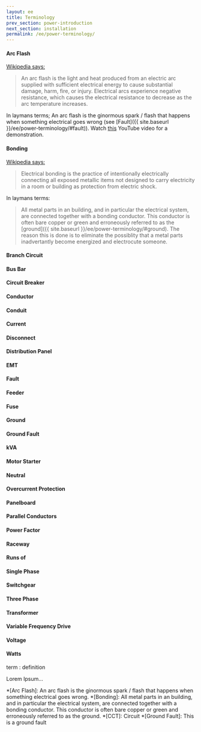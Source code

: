 ```yaml
---
layout: ee
title: Terminology
prev_section: power-introduction
next_section: installation
permalink: /ee/power-terminology/
---
```


#### Arc Flash
[Wikipedia says:](http://en.wikipedia.org/wiki/Arc_flash)

> An arc flash is the light and heat produced from an electric arc supplied with sufficient electrical energy to cause substantial damage, harm, fire, or injury. Electrical arcs experience negative resistance, which causes the electrical resistance to decrease as the arc temperature increases.  

In laymans terms; An arc flash is the ginormous spark / flash that happens when something electrical goes wrong (see [Fault]({{ site.baseurl }}/ee/power-terminology/#fault)). Watch [this](http://goo.gl/KFDkxk) YouTube video for a demonstration.


#### Bonding
[Wikipedia says:](en.wikipedia.org/wiki/Electrical_bonding)

> Electrical bonding is the practice of intentionally electrically connecting all exposed metallic items not designed to carry electricity in a room or building as protection from electric shock.

In laymans terms:

> All metal parts in an building, and in particular the electrical system, are connected together with a bonding conductor. This conductor is often bare copper or green and erroneously referred to as the [ground]({{ site.baseurl }}/ee/power-terminology/#ground). The reason this is done is to eliminate the possiblity that a metal parts inadvertantly become energized and electrocute someone. 

#### Branch Circuit

#### Bus Bar

#### Circuit Breaker

#### Conductor

#### Conduit

#### Current

#### Disconnect

#### Distribution Panel

#### EMT

#### Fault

#### Feeder

#### Fuse

#### Ground

#### Ground Fault

#### kVA

#### Motor Starter

#### Neutral

#### Overcurrent Protection

#### Panelboard

#### Parallel Conductors

#### Power Factor

#### Raceway

#### Runs of

#### Single Phase

#### Switchgear

#### Three Phase

#### Transformer

#### Variable Frequency Drive

#### Voltage

#### Watts




term
: definition

Lorem Ipsum...

*[Arc Flash]: An arc flash is the ginormous spark / flash that happens when something electrical goes wrong.
*[Bonding]: All metal parts in an building, and in particular the electrical system, are connected together with a bonding conductor. This conductor is often bare copper or green and erroneously referred to as the ground.
*[CCT]: Circuit
*[Ground Fault]: This is a ground fault